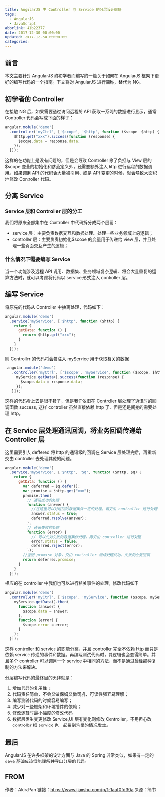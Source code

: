 ```yaml
---
title: AngularJS 中 Controller 与 Service 的分层设计编码
tags:
  - AngularJS
  - JavaScript
abbrlink: 41b22377
date: 2017-12-30 00:00:00
updated: 2017-12-30 00:00:00
categories:
---
```

## 前言

本文主要针对 AngularJS 的初学者而编写的一篇关于如何在 AngularJS 框架下更好的编写代码的一个指南。下文将对 AngularJS 进行简称，替代为 NG。


<!-- more -->

## 初学者的 Controller

在接触 NG 后，如果需要通过访问远程的 API 获取一系列的数据进行显示，通常 Controller 代码会写成下面的样子：

```js
angular.module('demo')
  .controller('myCtrl', ['$scope', '$http', function ($scope, $http) {
    $http.get("xxx").success(function (response) {
      $scope.data = response.data;
    });
  }]);
```

这样的在功能上是没有问题的，但是会导致 Controller 除了负担与 View 层的$scope 变量的初始化和防范定义外，还需要额外注入 http 进行远程的数据调用。如果调用 API 的代码会大量被引用、或是 API 变更的时候，就会导致大面积地修改 Controller 代码。

## 分离 Service

### Service 层和 Controller 层的分工

我们将原来全部集中在 Controller 中代码拆分成两个层面：

- service 层：主要负责数据交互和数据处理、处理一些业务领域上的逻辑；
- controller 层：主要负责初始化$scope 的变量用于传递给 view 层，并且处理一些页面交互产生的逻辑；

### 什么情况下需要编写 Service

当一个功能涉及远程 API 调用、数据集、业务领域复杂逻辑、将会大量重复的运算方法时，就可以考虑将代码以 service 形式注入 controller 层。

## 编写 Service

将原先的代码从 Controller 中抽离处理，代码如下：

```js
angular.module('demo')
  .service('myService', ['$http', function ($http) {
    return {
      getData: function () {
        return $http.get("xxx");
      }
    }
  }]);
```

则 Controller 的代码将会被注入 myService 用于获取相关的数据

```js
 angular.module('demo')
   .controller('myCtrl', ['$scope', 'myService', function ($scope, $http, myService) {
     myService.getData().success(function (response) {
       $scope.data = response.data;
     });
   }]);
```

这样的代码看上去是很不错了，但是我们依旧在 Controller 层处理了通讯时的回调函数 success, 这样 controller 虽然直接依赖 http 了，但是还是间接的需要处理 http。

## 在 Service 层处理通讯回调，将业务回调传递给 Controller 层

这里需要引入 deffered 将 http 的通讯级的回调在 Service 层处理完后，再重新交由 controller 去处理其他的问题。

```js
angular.module('demo')
  .service('myService', ['$http', '$q', function ($http, $q) {
    return {
      getData: function () {
        var deferred = $q.defer();
        var promise = $http.get("xxx");
        promise.then(
          // 通讯成功的处理
          function (answer) {
            //在这里可以对返回的数据集做一定的处理，再交由 controller 进行处理
            answer.status = true;
            deferred.resolve(answer);
          },
          // 通讯失败的处理
          function (error) {
            // 可以先对失败的数据集做处理，再交由 controller 进行处理
            error.status = false;
            deferred.reject(error);
          });
        //返回 promise 对象，交由 controller 继续处理成功、失败的业务回调
        return deferred.promise;
      }
    }
  }]);
```

相应的在 controller 中我们也可以进行相关事件的处理，修改代码如下

```js
angular.module('demo')
  .controller('myCtrl', ['$scope', 'myService', function ($scope, myService) {
    myService.getData().then(
      function (answer) {
        $scope.data = answer;
      },
      function (error) {
        $scope.error = error;
      }
    );
  }]);
```

这样 controller 和 service 的职能分离，并且 controller 完全不依赖 http 而只是依赖 service 传递的事件和数据。再编写测试代码时，其逻辑也会变得简单。并且多个 controller 可以调用一个 service 中相同的方法，而不是通过曾经那种复制的方法来解决。

分层编写代码的最终目的无非就是：

1. 增加代码的复用性；
2. 代码责任简单，不会又做保姆又做司机，可读性强容易理解；
3. 编写测试代码的时候容易编写；
4. 减少对一些框架和环境插件的依赖；
5. 修改逻辑时最小幅度的修改代码
6. 数据层发生变更修改 Service,UI 层有变化则修改 Controller。不用担心改 controller 把 service 也一起带到沟里的情况发生。

## 最后

AngularJS 在许多框架的设计方面与 Java 的 Spring 非常类似，如果有一定的 Java 基础应该很能理解并写出分层的代码。

## FROM

作者：AkiraPan
链接：https://www.jianshu.com/p/1e1aaf0fd30a
来源：简书
